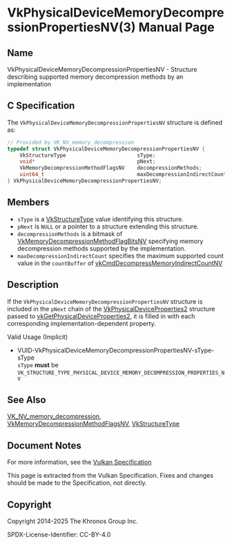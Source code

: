 # VkPhysicalDeviceMemoryDecompressionPropertiesNV(3) Manual Page

## Name

VkPhysicalDeviceMemoryDecompressionPropertiesNV - Structure describing supported memory decompression methods by an implementation



## [](#_c_specification)C Specification

The `VkPhysicalDeviceMemoryDecompressionPropertiesNV` structure is defined as:

```c++
// Provided by VK_NV_memory_decompression
typedef struct VkPhysicalDeviceMemoryDecompressionPropertiesNV {
    VkStructureType                       sType;
    void*                                 pNext;
    VkMemoryDecompressionMethodFlagsNV    decompressionMethods;
    uint64_t                              maxDecompressionIndirectCount;
} VkPhysicalDeviceMemoryDecompressionPropertiesNV;
```

## [](#_members)Members

- `sType` is a [VkStructureType](https://registry.khronos.org/vulkan/specs/latest/man/html/VkStructureType.html) value identifying this structure.
- `pNext` is `NULL` or a pointer to a structure extending this structure.
- `decompressionMethods` is a bitmask of [VkMemoryDecompressionMethodFlagBitsNV](https://registry.khronos.org/vulkan/specs/latest/man/html/VkMemoryDecompressionMethodFlagBitsNV.html) specifying memory decompression methods supported by the implementation.
- `maxDecompressionIndirectCount` specifies the maximum supported count value in the `countBuffer` of [vkCmdDecompressMemoryIndirectCountNV](https://registry.khronos.org/vulkan/specs/latest/man/html/vkCmdDecompressMemoryIndirectCountNV.html)

## [](#_description)Description

If the `VkPhysicalDeviceMemoryDecompressionPropertiesNV` structure is included in the `pNext` chain of the [VkPhysicalDeviceProperties2](https://registry.khronos.org/vulkan/specs/latest/man/html/VkPhysicalDeviceProperties2.html) structure passed to [vkGetPhysicalDeviceProperties2](https://registry.khronos.org/vulkan/specs/latest/man/html/vkGetPhysicalDeviceProperties2.html), it is filled in with each corresponding implementation-dependent property.

Valid Usage (Implicit)

- [](#VUID-VkPhysicalDeviceMemoryDecompressionPropertiesNV-sType-sType)VUID-VkPhysicalDeviceMemoryDecompressionPropertiesNV-sType-sType  
  `sType` **must** be `VK_STRUCTURE_TYPE_PHYSICAL_DEVICE_MEMORY_DECOMPRESSION_PROPERTIES_NV`

## [](#_see_also)See Also

[VK\_NV\_memory\_decompression](https://registry.khronos.org/vulkan/specs/latest/man/html/VK_NV_memory_decompression.html), [VkMemoryDecompressionMethodFlagsNV](https://registry.khronos.org/vulkan/specs/latest/man/html/VkMemoryDecompressionMethodFlagsNV.html), [VkStructureType](https://registry.khronos.org/vulkan/specs/latest/man/html/VkStructureType.html)

## [](#_document_notes)Document Notes

For more information, see the [Vulkan Specification](https://registry.khronos.org/vulkan/specs/latest/html/vkspec.html#VkPhysicalDeviceMemoryDecompressionPropertiesNV)

This page is extracted from the Vulkan Specification. Fixes and changes should be made to the Specification, not directly.

## [](#_copyright)Copyright

Copyright 2014-2025 The Khronos Group Inc.

SPDX-License-Identifier: CC-BY-4.0